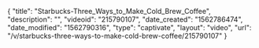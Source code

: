 {
    "title": "Starbucks-Three_Ways_to_Make_Cold_Brew_Coffee",
    "description": "",
    "videoid": "215790107",
    "date_created": "1562786474",
    "date_modified": "1562790316",
    "type": "captivate",
    "layout": "video",
    "url": "\/v\/starbucks-three-ways-to-make-cold-brew-coffee\/215790107"
}